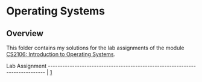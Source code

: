 # Operating Systems

## Overview
This folder contains my solutions for the lab assignments of the module [CS2106: Introduction to Operating Systems](https://nusmods.com/courses/CS2106/introduction-to-operating-systems).

Lab Assignment
----------------------------------------------------------------------------- |
[1](https://github.com/shumarb/coursework/tree/master/modules/operating-systems/lab-1)
